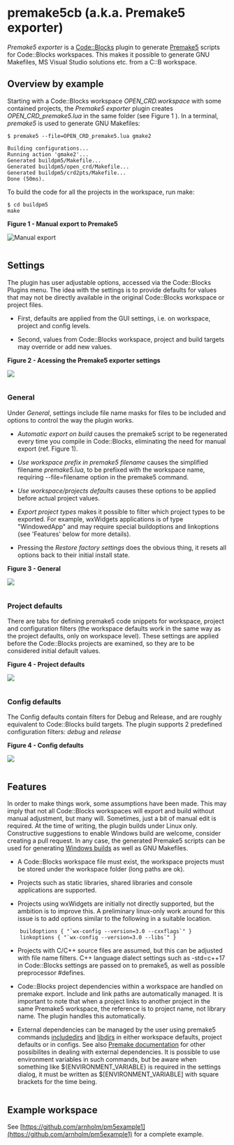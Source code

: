 # premake5cb (a.k.a. Premake5 exporter)

*Premake5 exporter* is a [Code::Blocks](https://www.codeblocks.org/) plugin to generate [Premake5](https://premake.github.io/docs/) scripts for Code::Blocks workspaces. This makes it possible to generate GNU Makefiles, MS Visual Studio solutions etc. from a C::B workspace.

## Overview by example

Starting with a Code::Blocks workspace *OPEN_CRD.workspace* with some contained projects, the *Premake5 exporter* plugin creates *OPEN_CRD_premake5.lua* in the same folder (see Figure 1 ). In a terminal, *premake5* is used to generate GNU Makefiles:
    
```
$ premake5 --file=OPEN_CRD_premake5.lua gmake2

Building configurations...
Running action 'gmake2'...
Generated buildpm5/Makefile...
Generated buildpm5/open_crd/Makefile...
Generated buildpm5/crd2pts/Makefile...
Done (50ms).
```

To build the code for all the projects in the workspace, run make:

```
$ cd buildpm5
make
```

**Figure 1 - Manual export to Premake5**

![Manual export](images/plugin_export.png)

```

```
## Settings

The plugin has user adjustable options, accessed via the Code::Blocks Plugins menu. The idea with the settings is to provide defaults for values that may not be directly available in the original Code::Blocks workspace or project files.

* First, defaults are applied from the GUI settings, i.e. on workspace, project and config levels.

* Second, values from Code::Blocks workspace, project and build targets may override or add new values.


**Figure 2 - Acessing the Premake5 exporter settings**

![](images/plugin_menu.png)


```

```
### General
Under *General*, settings include file name masks for files to be included and options to control the way the plugin works. 

* *Automatic export on build*  causes the premake5 script to be regenerated every time you compile in Code::Blocks, eliminating the need for manual export (ref. Figure 1). 

* *Use workspace prefix in premake5 filename* causes the simplified filename *premake5.lua*, to be prefixed with the workspace name, requiring --file=filename option in the premake5 command. 

* *Use workspace/projects defaults* causes these options to be applied before actual project values. 

* *Export project types* makes it possible to filter which project types to be exported. For example, wxWidgets applications is of type "WindowedApp" and may require special buildoptions and linkoptions (see 'Features' below for more details).

* Pressing the *Restore factory settings* does the obvious thing, it resets all options back to their initial install state.

**Figure 3 - General**

![](images/plugin_general.png)


```

```
### Project defaults
There are  tabs for defining premake5 code snippets for workspace, project and configuration filters (the workspace defaults work in the same way as the project defaults, only on workspace level). These settings are applied before the Code::Blocks projects are examined, so they are to be considered initial default values.

**Figure 4 - Project defaults**

![](images/plugin_project.png)

```

```
### Config defaults

The Config defaults contain filters for Debug and Release, and are roughly equivalent to Code::Blocks build targets. The plugin supports 2 predefined configuration filters: *debug* and *release*

**Figure 4 - Config defaults**

![](images/plugin_config.png)

```

```


## Features

In order to make things work, some assumptions have been made. This may imply that not all Code::Blocks workspaces will export and build without manual adjustment, but many will. Sometimes, just a bit of manual edit is required.  At the time of writing, the plugin builds under Linux only. Constructive suggestions to enable Windows build are welcome, consider creating a pull request. In any case, the generated Premake5 scripts can be used for generating [Windows builds](https://premake.github.io/docs/Using-Premake) as well as GNU Makefiles.

* A Code::Blocks workspace file must exist, the workspace projects must be stored under the workspace folder (long paths are ok).

* Projects such as static libraries, shared libraries and console applications are supported. 

* Projects using wxWidgets are initially not directly supported, but the ambition is to improve this. A preliminary linux-only work around for this issue is to add options similar to the following in a suitable location.

```
    buildoptions { "`wx-config --version=3.0 --cxxflags`" }
    linkoptions { "`wx-config --version=3.0 --libs`" }
```
* Projects with C/C++ source files are assumed, but this can be adjusted with file name filters. C++ language dialect settings such as -std=c++17 in Code::Blocks settings are passed on to premake5, as well as possible preprocessor #defines.

* Code::Blocks project dependencies within a workspace are handled on premake export. Include and link paths are automatically managed. It is important to note that when a project links to another project in the same Premake5 workspace, the reference is to project name, not library name. The plugin handles this automatically.

* External dependencies can be managed by the user using premake5 commands [includedirs](https://premake.github.io/docs/includedirs/) and [libdirs](https://premake.github.io/docs/libdirs/) in either workspace defaults, project defaults or in configs. See also [Premake documentation](https://premake.github.io/docs/) for other possibilites in dealing with external dependencies. It is possible to use environment variables in such commands, but be aware when something like ${ENVIRONMENT_VARIABLE} is required in the settings dialog, it must be written as $[ENVIRONMENT_VARIABLE] with square brackets for the time being.


```

```

## Example workspace

See [https://github.com/arnholm/pm5example1](https://github.com/arnholm/pm5example1) for a complete example.

